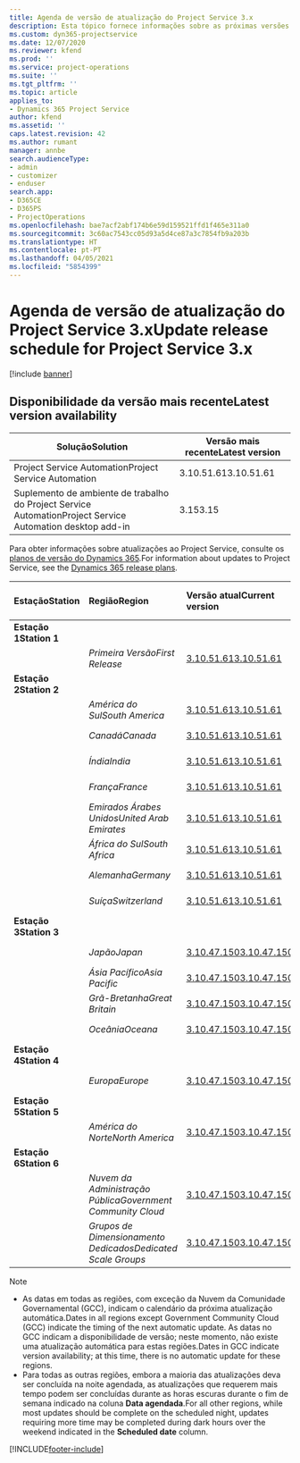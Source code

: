 ```yaml
---
title: Agenda de versão de atualização do Project Service 3.x
description: Esta tópico fornece informações sobre as próximas versões disponíveis e futuras do Dynamics 365 Project Service Automation.
ms.custom: dyn365-projectservice
ms.date: 12/07/2020
ms.reviewer: kfend
ms.prod: ''
ms.service: project-operations
ms.suite: ''
ms.tgt_pltfrm: ''
ms.topic: article
applies_to:
- Dynamics 365 Project Service
author: kfend
ms.assetid: ''
caps.latest.revision: 42
ms.author: rumant
manager: annbe
search.audienceType:
- admin
- customizer
- enduser
search.app:
- D365CE
- D365PS
- ProjectOperations
ms.openlocfilehash: bae7acf2abf174b6e59d159521ffd1f465e311a0
ms.sourcegitcommit: 3c60ac7543cc05d93a5d4ce87a3c7854fb9a203b
ms.translationtype: HT
ms.contentlocale: pt-PT
ms.lasthandoff: 04/05/2021
ms.locfileid: "5854399"
---
```

# <a name="update-release-schedule-for-project-service-3x"></a><span data-ttu-id="b4557-103">Agenda de versão de atualização do Project Service 3.x</span><span class="sxs-lookup"><span data-stu-id="b4557-103">Update release schedule for Project Service 3.x</span></span>

[!include [banner](../includes/psa-now-project-operations.md)]

## <a name="latest-version-availability"></a><span data-ttu-id="b4557-104">Disponibilidade da versão mais recente</span><span class="sxs-lookup"><span data-stu-id="b4557-104">Latest version availability</span></span>

| <span data-ttu-id="b4557-105">Solução</span><span class="sxs-lookup"><span data-stu-id="b4557-105">Solution</span></span>  | <span data-ttu-id="b4557-106">Versão mais recente</span><span class="sxs-lookup"><span data-stu-id="b4557-106">Latest version</span></span> |
|-------|----|
| <span data-ttu-id="b4557-107">Project Service Automation</span><span class="sxs-lookup"><span data-stu-id="b4557-107">Project Service Automation</span></span>    | <span data-ttu-id="b4557-108">3.10.51.61</span><span class="sxs-lookup"><span data-stu-id="b4557-108">3.10.51.61</span></span> |
| <span data-ttu-id="b4557-109">Suplemento de ambiente de trabalho do Project Service Automation</span><span class="sxs-lookup"><span data-stu-id="b4557-109">Project Service Automation desktop add-in</span></span>                | <span data-ttu-id="b4557-110">3.15</span><span class="sxs-lookup"><span data-stu-id="b4557-110">3.15</span></span>          |

<span data-ttu-id="b4557-111">Para obter informações sobre atualizações ao Project Service, consulte os [planos de versão do Dynamics 365](https://docs.microsoft.com/dynamics365/release-plans/).</span><span class="sxs-lookup"><span data-stu-id="b4557-111">For information about updates to Project Service, see the [Dynamics 365 release plans](https://docs.microsoft.com/dynamics365/release-plans/).</span></span> 

| <span data-ttu-id="b4557-112">Estação</span><span class="sxs-lookup"><span data-stu-id="b4557-112">Station</span></span>  | <span data-ttu-id="b4557-113">Região</span><span class="sxs-lookup"><span data-stu-id="b4557-113">Region</span></span> | <span data-ttu-id="b4557-114">Versão atual</span><span class="sxs-lookup"><span data-stu-id="b4557-114">Current version</span></span> | <span data-ttu-id="b4557-115">Versão seguinte</span><span class="sxs-lookup"><span data-stu-id="b4557-115">Next version</span></span> |  <span data-ttu-id="b4557-116">Data agendada</span><span class="sxs-lookup"><span data-stu-id="b4557-116">Scheduled date</span></span>
| :---   | :---   | :---   | :---   |:---   |         
|<span data-ttu-id="b4557-117"><strong>Estação 1</strong></span><span class="sxs-lookup"><span data-stu-id="b4557-117"><strong>Station 1</strong></span></span> | |  |  | |
| | <span data-ttu-id="b4557-118"><i>Primeira Versão</i></span><span class="sxs-lookup"><span data-stu-id="b4557-118"><i>First Release</i></span></span> | [<span data-ttu-id="b4557-119">3.10.51.61</span><span class="sxs-lookup"><span data-stu-id="b4557-119">3.10.51.61</span></span>](whats-new-ur-30.md) | <span data-ttu-id="b4557-120">TBD</span><span class="sxs-lookup"><span data-stu-id="b4557-120">TBD</span></span> | <span data-ttu-id="b4557-121">23 de abril de 2021</span><span class="sxs-lookup"><span data-stu-id="b4557-121">April 23, 2021</span></span>
|<span data-ttu-id="b4557-122"><strong>Estação 2</strong></span><span class="sxs-lookup"><span data-stu-id="b4557-122"><strong>Station 2</strong></span></span> | |  |  | |
| | <span data-ttu-id="b4557-123"><i>América do Sul</i></span><span class="sxs-lookup"><span data-stu-id="b4557-123"><i>South America</i></span></span> | [<span data-ttu-id="b4557-124">3.10.51.61</span><span class="sxs-lookup"><span data-stu-id="b4557-124">3.10.51.61</span></span>](whats-new-ur-30.md) | <span data-ttu-id="b4557-125">TBD</span><span class="sxs-lookup"><span data-stu-id="b4557-125">TBD</span></span> | <span data-ttu-id="b4557-126">30 de abril de 2021</span><span class="sxs-lookup"><span data-stu-id="b4557-126">April 30, 2021</span></span>
| | <span data-ttu-id="b4557-127"><i>Canadá</i></span><span class="sxs-lookup"><span data-stu-id="b4557-127"><i>Canada</i></span></span> | [<span data-ttu-id="b4557-128">3.10.51.61</span><span class="sxs-lookup"><span data-stu-id="b4557-128">3.10.51.61</span></span>](whats-new-ur-30.md) | <span data-ttu-id="b4557-129">TBD</span><span class="sxs-lookup"><span data-stu-id="b4557-129">TBD</span></span> | <span data-ttu-id="b4557-130">30 de abril de 2021</span><span class="sxs-lookup"><span data-stu-id="b4557-130">April 30, 2021</span></span>
| | <span data-ttu-id="b4557-131"><i>Índia</i></span><span class="sxs-lookup"><span data-stu-id="b4557-131"><i>India</i></span></span> | [<span data-ttu-id="b4557-132">3.10.51.61</span><span class="sxs-lookup"><span data-stu-id="b4557-132">3.10.51.61</span></span>](whats-new-ur-30.md) | <span data-ttu-id="b4557-133">TBD</span><span class="sxs-lookup"><span data-stu-id="b4557-133">TBD</span></span> | <span data-ttu-id="b4557-134">30 de abril de 2021</span><span class="sxs-lookup"><span data-stu-id="b4557-134">April 30, 2021</span></span>
| | <span data-ttu-id="b4557-135"><i>França</i></span><span class="sxs-lookup"><span data-stu-id="b4557-135"><i>France</i></span></span> | [<span data-ttu-id="b4557-136">3.10.51.61</span><span class="sxs-lookup"><span data-stu-id="b4557-136">3.10.51.61</span></span>](whats-new-ur-30.md) | <span data-ttu-id="b4557-137">TBD</span><span class="sxs-lookup"><span data-stu-id="b4557-137">TBD</span></span> | <span data-ttu-id="b4557-138">30 de abril de 2021</span><span class="sxs-lookup"><span data-stu-id="b4557-138">April 30, 2021</span></span>
| | <span data-ttu-id="b4557-139"><i>Emirados Árabes Unidos</i></span><span class="sxs-lookup"><span data-stu-id="b4557-139"><i>United Arab Emirates</i></span></span> | [<span data-ttu-id="b4557-140">3.10.51.61</span><span class="sxs-lookup"><span data-stu-id="b4557-140">3.10.51.61</span></span>](whats-new-ur-30.md) | <span data-ttu-id="b4557-141">TBD</span><span class="sxs-lookup"><span data-stu-id="b4557-141">TBD</span></span> | <span data-ttu-id="b4557-142">30 de abril de 2021</span><span class="sxs-lookup"><span data-stu-id="b4557-142">April 30, 2021</span></span>
| | <span data-ttu-id="b4557-143"><i>África do Sul</i></span><span class="sxs-lookup"><span data-stu-id="b4557-143"><i>South Africa</i></span></span> | [<span data-ttu-id="b4557-144">3.10.51.61</span><span class="sxs-lookup"><span data-stu-id="b4557-144">3.10.51.61</span></span>](whats-new-ur-30.md) | <span data-ttu-id="b4557-145">TBD</span><span class="sxs-lookup"><span data-stu-id="b4557-145">TBD</span></span> | <span data-ttu-id="b4557-146">30 de abril de 2021</span><span class="sxs-lookup"><span data-stu-id="b4557-146">April 30, 2021</span></span>
| | <span data-ttu-id="b4557-147"><i>Alemanha</i></span><span class="sxs-lookup"><span data-stu-id="b4557-147"><i>Germany</i></span></span> | [<span data-ttu-id="b4557-148">3.10.51.61</span><span class="sxs-lookup"><span data-stu-id="b4557-148">3.10.51.61</span></span>](whats-new-ur-30.md) | <span data-ttu-id="b4557-149">TBD</span><span class="sxs-lookup"><span data-stu-id="b4557-149">TBD</span></span> | <span data-ttu-id="b4557-150">30 de abril de 2021</span><span class="sxs-lookup"><span data-stu-id="b4557-150">April 30, 2021</span></span>
| | <span data-ttu-id="b4557-151"><i>Suíça</i></span><span class="sxs-lookup"><span data-stu-id="b4557-151"><i>Switzerland</i></span></span> | [<span data-ttu-id="b4557-152">3.10.51.61</span><span class="sxs-lookup"><span data-stu-id="b4557-152">3.10.51.61</span></span>](whats-new-ur-30.md) | <span data-ttu-id="b4557-153">TBD</span><span class="sxs-lookup"><span data-stu-id="b4557-153">TBD</span></span> | <span data-ttu-id="b4557-154">30 de abril de 2021</span><span class="sxs-lookup"><span data-stu-id="b4557-154">April 30, 2021</span></span>
|<span data-ttu-id="b4557-155"><strong>Estação 3</strong></span><span class="sxs-lookup"><span data-stu-id="b4557-155"><strong>Station 3</strong></span></span> | |  |  | |
| | <span data-ttu-id="b4557-156"><i>Japão</i></span><span class="sxs-lookup"><span data-stu-id="b4557-156"><i>Japan</i></span></span> | [<span data-ttu-id="b4557-157">3.10.47.150</span><span class="sxs-lookup"><span data-stu-id="b4557-157">3.10.47.150</span></span>](whats-new-ur-29-5.md) | [<span data-ttu-id="b4557-158">3.10.51.61</span><span class="sxs-lookup"><span data-stu-id="b4557-158">3.10.51.61</span></span>](whats-new-ur-30.md) | <span data-ttu-id="b4557-159">9 de abril de 2021</span><span class="sxs-lookup"><span data-stu-id="b4557-159">April 9, 2021</span></span>
| | <span data-ttu-id="b4557-160"><i>Ásia Pacífico</i></span><span class="sxs-lookup"><span data-stu-id="b4557-160"><i>Asia Pacific</i></span></span> | [<span data-ttu-id="b4557-161">3.10.47.150</span><span class="sxs-lookup"><span data-stu-id="b4557-161">3.10.47.150</span></span>](whats-new-ur-29-5.md) | [<span data-ttu-id="b4557-162">3.10.51.61</span><span class="sxs-lookup"><span data-stu-id="b4557-162">3.10.51.61</span></span>](whats-new-ur-30.md) | <span data-ttu-id="b4557-163">9 de abril de 2021</span><span class="sxs-lookup"><span data-stu-id="b4557-163">April 9, 2021</span></span>
| | <span data-ttu-id="b4557-164"><i>Grã-Bretanha</i></span><span class="sxs-lookup"><span data-stu-id="b4557-164"><i>Great Britain</i></span></span> | [<span data-ttu-id="b4557-165">3.10.47.150</span><span class="sxs-lookup"><span data-stu-id="b4557-165">3.10.47.150</span></span>](whats-new-ur-29-5.md) | [<span data-ttu-id="b4557-166">3.10.51.61</span><span class="sxs-lookup"><span data-stu-id="b4557-166">3.10.51.61</span></span>](whats-new-ur-30.md) | <span data-ttu-id="b4557-167">9 de abril de 2021</span><span class="sxs-lookup"><span data-stu-id="b4557-167">April 9, 2021</span></span>
| | <span data-ttu-id="b4557-168"><i>Oceânia</i></span><span class="sxs-lookup"><span data-stu-id="b4557-168"><i>Oceana</i></span></span> | [<span data-ttu-id="b4557-169">3.10.47.150</span><span class="sxs-lookup"><span data-stu-id="b4557-169">3.10.47.150</span></span>](whats-new-ur-29-5.md) | [<span data-ttu-id="b4557-170">3.10.51.61</span><span class="sxs-lookup"><span data-stu-id="b4557-170">3.10.51.61</span></span>](whats-new-ur-30.md) | <span data-ttu-id="b4557-171">9 de abril de 2021</span><span class="sxs-lookup"><span data-stu-id="b4557-171">April 9, 2021</span></span>
|<span data-ttu-id="b4557-172"><strong>Estação 4</strong></span><span class="sxs-lookup"><span data-stu-id="b4557-172"><strong>Station 4</strong></span></span> | |  |  | |
| | <span data-ttu-id="b4557-173"><i>Europa</i></span><span class="sxs-lookup"><span data-stu-id="b4557-173"><i>Europe</i></span></span> | [<span data-ttu-id="b4557-174">3.10.47.150</span><span class="sxs-lookup"><span data-stu-id="b4557-174">3.10.47.150</span></span>](whats-new-ur-29-5.md) | [<span data-ttu-id="b4557-175">3.10.51.61</span><span class="sxs-lookup"><span data-stu-id="b4557-175">3.10.51.61</span></span>](whats-new-ur-30.md) | <span data-ttu-id="b4557-176">16 de abril de 2021</span><span class="sxs-lookup"><span data-stu-id="b4557-176">April 16, 2021</span></span>
|<span data-ttu-id="b4557-177"><strong>Estação 5</strong></span><span class="sxs-lookup"><span data-stu-id="b4557-177"><strong>Station 5</strong></span></span> | |  |  | |
| | <span data-ttu-id="b4557-178"><i>América do Norte</i></span><span class="sxs-lookup"><span data-stu-id="b4557-178"><i>North America</i></span></span> | [<span data-ttu-id="b4557-179">3.10.47.150</span><span class="sxs-lookup"><span data-stu-id="b4557-179">3.10.47.150</span></span>](whats-new-ur-29-5.md) | [<span data-ttu-id="b4557-180">3.10.51.61</span><span class="sxs-lookup"><span data-stu-id="b4557-180">3.10.51.61</span></span>](whats-new-ur-30.md) | <span data-ttu-id="b4557-181">23 de abril de 2021</span><span class="sxs-lookup"><span data-stu-id="b4557-181">April 23, 2021</span></span>
|<span data-ttu-id="b4557-182"><strong>Estação 6</strong></span><span class="sxs-lookup"><span data-stu-id="b4557-182"><strong>Station 6</strong></span></span> | |  |  | |
| | <span data-ttu-id="b4557-183"><i>Nuvem da Administração Pública</i></span><span class="sxs-lookup"><span data-stu-id="b4557-183"><i>Government Community Cloud</i></span></span> | [<span data-ttu-id="b4557-184">3.10.47.150</span><span class="sxs-lookup"><span data-stu-id="b4557-184">3.10.47.150</span></span>](whats-new-ur-29-5.md) | [<span data-ttu-id="b4557-185">3.10.51.61</span><span class="sxs-lookup"><span data-stu-id="b4557-185">3.10.51.61</span></span>](whats-new-ur-30.md) | <span data-ttu-id="b4557-186">30 de abril de 2021</span><span class="sxs-lookup"><span data-stu-id="b4557-186">April 30, 2021</span></span>
| | <span data-ttu-id="b4557-187"><i>Grupos de Dimensionamento Dedicados</i></span><span class="sxs-lookup"><span data-stu-id="b4557-187"><i>Dedicated Scale Groups</i></span></span> | [<span data-ttu-id="b4557-188">3.10.47.150</span><span class="sxs-lookup"><span data-stu-id="b4557-188">3.10.47.150</span></span>](whats-new-ur-29-5.md) | [<span data-ttu-id="b4557-189">3.10.51.61</span><span class="sxs-lookup"><span data-stu-id="b4557-189">3.10.51.61</span></span>](whats-new-ur-30.md) | <span data-ttu-id="b4557-190">30 de abril de 2021</span><span class="sxs-lookup"><span data-stu-id="b4557-190">April 30, 2021</span></span>

>[!Note]
> - <span data-ttu-id="b4557-191">As datas em todas as regiões, com exceção da Nuvem da Comunidade Governamental (GCC), indicam o calendário da próxima atualização automática.</span><span class="sxs-lookup"><span data-stu-id="b4557-191">Dates in all regions except Government Community Cloud (GCC) indicate the timing of the next automatic update.</span></span> <span data-ttu-id="b4557-192">As datas no GCC indicam a disponibilidade de versão; neste momento, não existe uma atualização automática para estas regiões.</span><span class="sxs-lookup"><span data-stu-id="b4557-192">Dates in GCC indicate version availability; at this time, there is no automatic update for these regions.</span></span>
> - <span data-ttu-id="b4557-193">Para todas as outras regiões, embora a maioria das atualizações deva ser concluída na noite agendada, as atualizações que requerem mais tempo podem ser concluídas durante as horas escuras durante o fim de semana indicado na coluna **Data agendada**.</span><span class="sxs-lookup"><span data-stu-id="b4557-193">For all other regions, while most updates should be complete on the scheduled night, updates requiring more time may be completed during dark hours over the weekend indicated in the **Scheduled date** column.</span></span>


[!INCLUDE[footer-include](../includes/footer-banner.md)]
